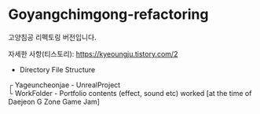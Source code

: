 # Goyangchimgong-refactoring

고양침공 리펙토링 버전입니다.

자세한 사항(티스토리): https://kyeoungju.tistory.com/2



- Directory File Structure

┌ Yageuncheonjae - UnrealProject  
└ WorkFolder - Portfolio contents (effect, sound etc) worked [at the time of Daejeon G Zone Game Jam]  
